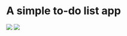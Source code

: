 # A simple to-do list app
<img src="https://image.ibb.co/dArySS/Screen_Shot_2018_04_20_at_14_16_44.png">
<img src="https://image.ibb.co/bSsrE7/Screen_Shot_2018_04_20_at_14_21_34.png">
